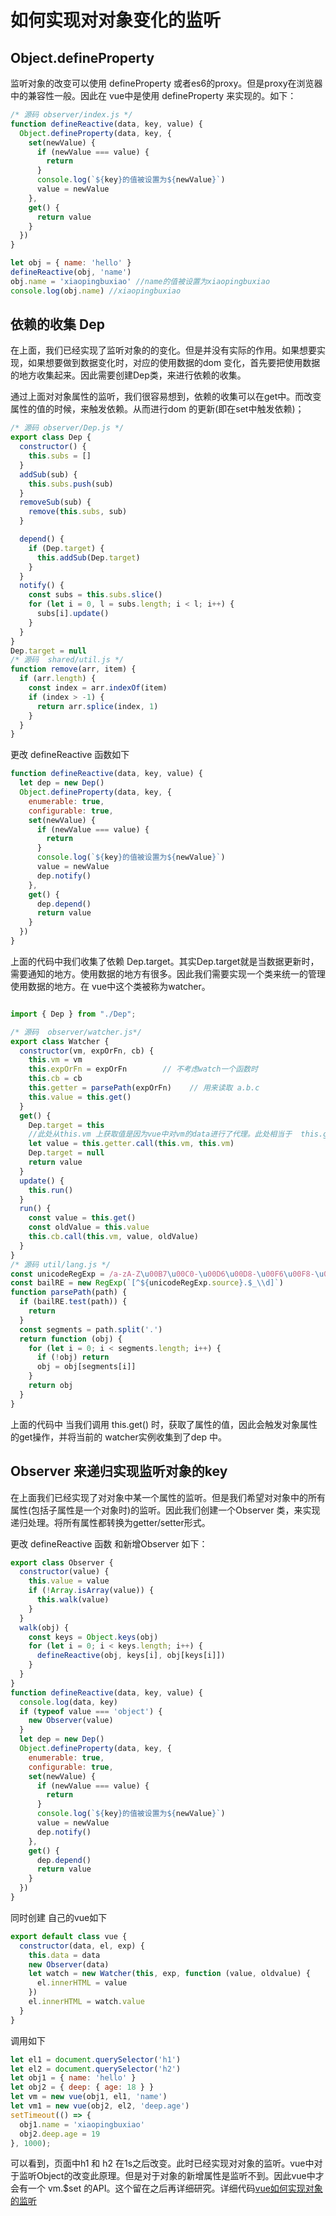 
# 如何实现对对象变化的监听

## Object.defineProperty
监听对象的改变可以使用 defineProperty 或者es6的proxy。但是proxy在浏览器中的兼容性一般。因此在 vue中是使用 defineProperty 来实现的。如下：
```javascript
/* 源码 observer/index.js */
function defineReactive(data, key, value) {
  Object.defineProperty(data, key, {
    set(newValue) {
      if (newValue === value) {
        return
      }
      console.log(`${key}的值被设置为${newValue}`)
      value = newValue
    },
    get() {
      return value
    }
  })
}

let obj = { name: 'hello' }
defineReactive(obj, 'name')
obj.name = 'xiaopingbuxiao' //name的值被设置为xiaopingbuxiao
console.log(obj.name) //xiaopingbuxiao
```
## 依赖的收集 Dep
在上面，我们已经实现了监听对象的的变化。但是并没有实际的作用。如果想要实现，如果想要做到数据变化时，对应的使用数据的dom 变化，首先要把使用数据的地方收集起来。因此需要创建Dep类，来进行依赖的收集。

通过上面对对象属性的监听，我们很容易想到，依赖的收集可以在get中。而改变属性的值的时候，来触发依赖。从而进行dom 的更新(即在set中触发依赖)；

```javascript
/* 源码 observer/Dep.js */
export class Dep {
  constructor() {
    this.subs = []
  }
  addSub(sub) {
    this.subs.push(sub)
  }
  removeSub(sub) {
    remove(this.subs, sub)
  }

  depend() {
    if (Dep.target) {
      this.addSub(Dep.target)
    }
  }
  notify() {
    const subs = this.subs.slice()
    for (let i = 0, l = subs.length; i < l; i++) {
      subs[i].update()
    }
  }
}
Dep.target = null
/* 源码  shared/util.js */
function remove(arr, item) {
  if (arr.length) {
    const index = arr.indexOf(item)
    if (index > -1) {
      return arr.splice(index, 1)
    }
  }
}
```
更改 defineReactive 函数如下
```javascript
function defineReactive(data, key, value) {
  let dep = new Dep()
  Object.defineProperty(data, key, {
    enumerable: true,
    configurable: true,
    set(newValue) {
      if (newValue === value) {
        return
      }
      console.log(`${key}的值被设置为${newValue}`)
      value = newValue
      dep.notify()
    },
    get() {
      dep.depend()
      return value
    }
  })
}
```
上面的代码中我们收集了依赖 Dep.target。其实Dep.target就是当数据更新时，需要通知的地方。使用数据的地方有很多。因此我们需要实现一个类来统一的管理使用数据的地方。在 vue中这个类被称为watcher。

```javascript

import { Dep } from "./Dep";

/* 源码  observer/watcher.js*/
export class Watcher {
  constructor(vm, expOrFn, cb) {
    this.vm = vm
    this.expOrFn = expOrFn        // 不考虑watch一个函数时
    this.cb = cb
    this.getter = parsePath(expOrFn)    // 用来读取 a.b.c
    this.value = this.get()
  }
  get() {
    Dep.target = this
    //此处从this.vm 上获取值是因为vue中对vm的data进行了代理。此处相当于  this.getter.call(this.vm,this.vm.data)
    let value = this.getter.call(this.vm, this.vm)  
    Dep.target = null
    return value
  }
  update() {
    this.run()
  }
  run() {
    const value = this.get()
    const oldValue = this.value
    this.cb.call(this.vm, value, oldValue)
  }
}
/* 源码 util/lang.js */
const unicodeRegExp = /a-zA-Z\u00B7\u00C0-\u00D6\u00D8-\u00F6\u00F8-\u037D\u037F-\u1FFF\u200C-\u200D\u203F-\u2040\u2070-\u218F\u2C00-\u2FEF\u3001-\uD7FF\uF900-\uFDCF\uFDF0-\uFFFD/
const bailRE = new RegExp(`[^${unicodeRegExp.source}.$_\\d]`)
function parsePath(path) {
  if (bailRE.test(path)) {
    return
  }
  const segments = path.split('.')
  return function (obj) {
    for (let i = 0; i < segments.length; i++) {
      if (!obj) return
      obj = obj[segments[i]]
    }
    return obj
  }
}
```
上面的代码中 当我们调用 this.get() 时，获取了属性的值，因此会触发对象属性的get操作，并将当前的 watcher实例收集到了dep 中。

## Observer 来递归实现监听对象的key
在上面我们已经实现了对对象中某一个属性的监听。但是我们希望对对象中的所有属性(包括子属性是一个对象时)的监听。因此我们创建一个Observer 类，来实现递归处理。将所有属性都转换为getter/setter形式。


更改 defineReactive 函数 和新增Observer 如下：
```javascript
export class Observer {
  constructor(value) {
    this.value = value
    if (!Array.isArray(value)) {
      this.walk(value)
    }
  }
  walk(obj) {
    const keys = Object.keys(obj)
    for (let i = 0; i < keys.length; i++) {
      defineReactive(obj, keys[i], obj[keys[i]])
    }
  }
}
function defineReactive(data, key, value) {
  console.log(data, key)
  if (typeof value === 'object') {
    new Observer(value)
  }
  let dep = new Dep()
  Object.defineProperty(data, key, {
    enumerable: true,
    configurable: true,
    set(newValue) {
      if (newValue === value) {
        return
      }
      console.log(`${key}的值被设置为${newValue}`)
      value = newValue
      dep.notify()
    },
    get() {
      dep.depend()
      return value
    }
  })
}
```
同时创建 自己的vue如下
```javascript
export default class vue {
  constructor(data, el, exp) {
    this.data = data
    new Observer(data)
    let watch = new Watcher(this, exp, function (value, oldvalue) {
      el.innerHTML = value
    })
    el.innerHTML = watch.value
  }
}
```
调用如下
```javascript
let el1 = document.querySelector('h1')
let el2 = document.querySelector('h2')
let obj1 = { name: 'hello' }
let obj2 = { deep: { age: 18 } }
let vm = new vue(obj1, el1, 'name')
let vm1 = new vue(obj2, el2, 'deep.age')
setTimeout(() => {
  obj1.name = 'xiaopingbuxiao'
  obj2.deep.age = 19
}, 1000);
```
可以看到，页面中h1 和 h2 在1s之后改变。此时已经实现对对象的监听。vue中对于监听Object的改变此原理。但是对于对象的新增属性是监听不到。因此vue中才会有一个 vm.$set 的API。这个留在之后再详细研究。详细代码[vue如何实现对象的监听](https://github.com/xiaopingbuxiao/easy-understand-vue/tree/master/object)


<Gitalk></Gitalk>

